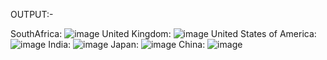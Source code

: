 OUTPUT:-

SouthAfrica:
![image](https://user-images.githubusercontent.com/96680661/206888282-4fb0ed43-7947-438f-a426-837c077b060f.png)
United Kingdom:
![image](https://user-images.githubusercontent.com/96680661/206888180-d86b8aeb-8ac5-4875-ad81-92516eb72f54.png)
United States of America:
![image](https://user-images.githubusercontent.com/96680661/206888185-c70bc52b-9b19-40ff-8d71-d10cf9314de3.png)
India:
![image](https://user-images.githubusercontent.com/96680661/206888192-8b0a541b-e6fb-4f05-82b7-7c9dbfb387d4.png)
Japan:
![image](https://user-images.githubusercontent.com/96680661/206888194-765ae1bc-a60a-4050-9a01-bcaf4dea7784.png)
China:
![image](https://user-images.githubusercontent.com/96680661/206888198-cd116a86-4355-4f2d-9869-6484bf6f0010.png)
